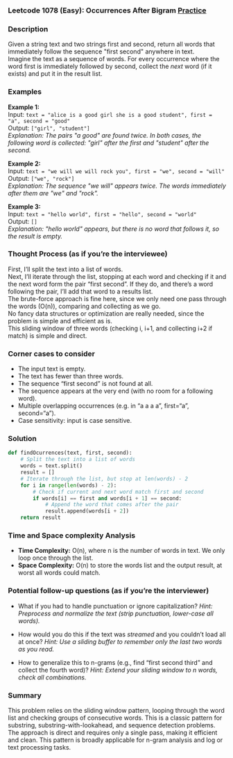 ### Leetcode 1078 (Easy): Occurrences After Bigram [Practice](https://leetcode.com/problems/occurrences-after-bigram)

### Description  
Given a string text and two strings first and second, return all words that immediately follow the sequence "first second" anywhere in text.  
Imagine the text as a sequence of words. For every occurrence where the word first is immediately followed by second, collect the *next* word (if it exists) and put it in the result list.

### Examples  

**Example 1:**  
Input: `text = "alice is a good girl she is a good student", first = "a", second = "good"`  
Output: `["girl", "student"]`  
*Explanation: The pairs "a good" are found twice. In both cases, the following word is collected: "girl" after the first and "student" after the second.*

**Example 2:**  
Input: `text = "we will we will rock you", first = "we", second = "will"`  
Output: `["we", "rock"]`  
*Explanation: The sequence "we will" appears twice. The words immediately after them are "we" and "rock".*

**Example 3:**  
Input: `text = "hello world", first = "hello", second = "world"`  
Output: `[]`  
*Explanation: "hello world" appears, but there is no word that follows it, so the result is empty.*

### Thought Process (as if you’re the interviewee)  
First, I’ll split the text into a list of words.  
Next, I’ll iterate through the list, stopping at each word and checking if it and the next word form the pair “first second”. If they do, and there’s a word following the pair, I’ll add that word to a results list.  
The brute-force approach is fine here, since we only need one pass through the words (O(n)), comparing and collecting as we go.  
No fancy data structures or optimization are really needed, since the problem is simple and efficient as is.  
This sliding window of three words (checking i, i+1, and collecting i+2 if match) is simple and direct.

### Corner cases to consider  
- The input text is empty.
- The text has fewer than three words.
- The sequence “first second” is not found at all.
- The sequence appears at the very end (with no room for a following word).
- Multiple overlapping occurrences (e.g. in “a a a a”, first=“a”, second=“a”).
- Case sensitivity: input is case sensitive.

### Solution

```python
def findOcurrences(text, first, second):
    # Split the text into a list of words
    words = text.split()
    result = []
    # Iterate through the list, but stop at len(words) - 2
    for i in range(len(words) - 2):
        # Check if current and next word match first and second
        if words[i] == first and words[i + 1] == second:
            # Append the word that comes after the pair
            result.append(words[i + 2])
    return result
```

### Time and Space complexity Analysis  

- **Time Complexity:** O(n), where n is the number of words in text. We only loop once through the list.
- **Space Complexity:** O(n) to store the words list and the output result, at worst all words could match.

### Potential follow-up questions (as if you’re the interviewer)  

- What if you had to handle punctuation or ignore capitalization?
  *Hint: Preprocess and normalize the text (strip punctuation, lower-case all words).*

- How would you do this if the text was *streamed* and you couldn’t load all at once?
  *Hint: Use a sliding buffer to remember only the last two words as you read.*

- How to generalize this to n-grams (e.g., find “first second third” and collect the fourth word)?
  *Hint: Extend your sliding window to n words, check all combinations.*


### Summary
This problem relies on the sliding window pattern, looping through the word list and checking groups of consecutive words. This is a classic pattern for substring, substring-with-lookahead, and sequence detection problems. The approach is direct and requires only a single pass, making it efficient and clean. This pattern is broadly applicable for n-gram analysis and log or text processing tasks.